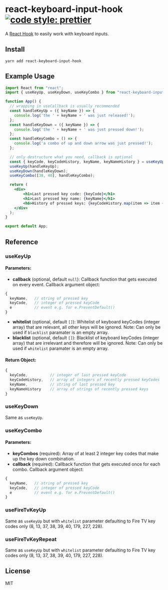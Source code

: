 # react-keyboard-input-hook [![code style: prettier](https://img.shields.io/badge/code_style-prettier-ff69b4.svg?style=flat-square)](https://github.com/prettier/prettier)
A [React Hook](https://reactjs.org/docs/hooks-intro.html) to easily work with keyboard inputs.

## Install

`yarn add react-keyboard-input-hook`

## Example Usage

```jsx
import React from "react";
import { useKeyUp, useKeyDown, useKeyCombo } from "react-keyboard-input-hook";

function App() {
  // wrapping in useCallback is usually recommended
  const handleKeyUp = ({ keyName }) => {
    console.log('the ' + keyName + ' was just released!');
  };
  const handleKeyDown = ({ keyName }) => {
    console.log('the ' + keyName + ' was just pressed down!');
  };
  const handleKeyCombo = () => {
    console.log('a combo of up and down arrow was just pressed!');
  };

  // only destructure what you need, callback is optional
  const { keyCode, keyCodeHistory, keyName, keyNameHistory } = useKeyUp();
  useKeyUp(handleKeyUp);
  useKeyDown(handleKeyDown);
  useKeyCombo([38, 40], handleKeyCombo);

  return (
    <div>
        <h1>Last pressed key code: {keyCode}</h1>
        <h1>Last pressed key name: {keyName}</h1>
        <h6>History of pressed keys: {keyCodeHistory.map(item => item + ", ")}</h6>
    </div>
  );
}

export default App;
```

## Reference

### useKeyUp
#### Parameters: 
- **callback** (optional, default `null`):
Callback function that gets executed on every event. 
Callback argument object:
```js
{ 
  keyName,   // string of pressed key
  keyCode,   // integer of pressed keyCode
  e          // event e.g. for e.PreventDefault()
}
```
- **whitelist** (optional, default `[]`):
Whitelist of keyboard keyCodes (integer array) that are relevant, all other keys will be ignored.
Note: Can only be used if `blacklist` paramater is an empty array.
- **blacklist** (optional, default `[]`):
Blacklist of keyboard keyCodes (integer array) that are irrelevant and therefore will be ignored.
Note: Can only be used if `whitelist` paramater is an empty array.

#### Return Object: 
```jsx
{ 
  keyCode,          // integer of last pressed keyCode
  keyCodeHistory,   // array of integers of recently pressed keyCodes
  keyName,          // string of last pressed key
  keyNameHistory    // array of strings of recently pressed keys
}
```

### useKeyDown
Same as `useKeyUp`.

### useKeyCombo
#### Parameters: 
- **keyCombos** (required):
Array of at least 2 integer key codes that make up the key down combination.
- **callback** (required):
Callback function that gets executed once for each combo. 
Callback argument object:
```js
{ 
  keyName,   // string of pressed key
  keyCode,   // integer of pressed keyCode
  e          // event e.g. for e.PreventDefault()
}
```

### useFireTvKeyUp
Same as `useKeyUp` but with `whitelist` parameter defaulting to Fire TV key codes only (8, 13, 37, 38, 39, 40, 179, 227, 228).

### useFireTvKeyRepeat
Same as `useKeyUp` but with `whitelist` parameter defaulting to Fire TV key codes only (8, 13, 37, 38, 39, 40, 179, 227, 228).

## License
MIT
